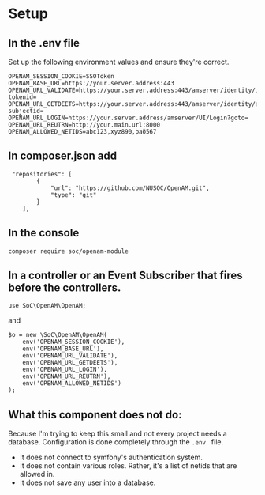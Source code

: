 



Setup
=
In the .env file
-
Set up the following environment values and ensure they're correct. 
```
OPENAM_SESSION_COOKIE=SSOToken
OPENAM_BASE_URL=https://your.server.address:443
OPENAM_URL_VALIDATE=https://your.server.address:443/amserver/identity/isTokenValid?tokenid=
OPENAM_URL_GETDEETS=https://your.server.address:443/amserver/identity/attributes?subjectid=
OPENAM_URL_LOGIN=https://your.server.address/amserver/UI/Login?goto=
OPENAM_URL_REUTRN=http://your.main.url:8000
OPENAM_ALLOWED_NETIDS=abc123,xyz890,það567
```

In composer.json add
-
```
 "repositories": [
        {
            "url": "https://github.com/NUSOC/OpenAM.git",
            "type": "git"
        }
    ],
```

In the console
-
`composer require soc/openam-module`

In a controller or an Event Subscriber that fires before the controllers. 
- 
```
use SoC\OpenAM\OpenAM;
```
and 
```
$o = new \SoC\OpenAM\OpenAM(
    env('OPENAM_SESSION_COOKIE'),
    env('OPENAM_BASE_URL'),
    env('OPENAM_URL_VALIDATE'),
    env('OPENAM_URL_GETDEETS'),
    env('OPENAM_URL_LOGIN'),
    env('OPENAM_URL_REUTRN'),
    env('OPENAM_ALLOWED_NETIDS')
);
```


What this component does not do:
-
Because I'm trying to keep this small and not every project needs a database. Configuration is done completely through the `.env ` file. 

- It does not connect to symfony's authentication system. 
- It does not contain various roles. Rather, it's a list of netids that are allowed in. 
- It does not save any user into a database. 

 


